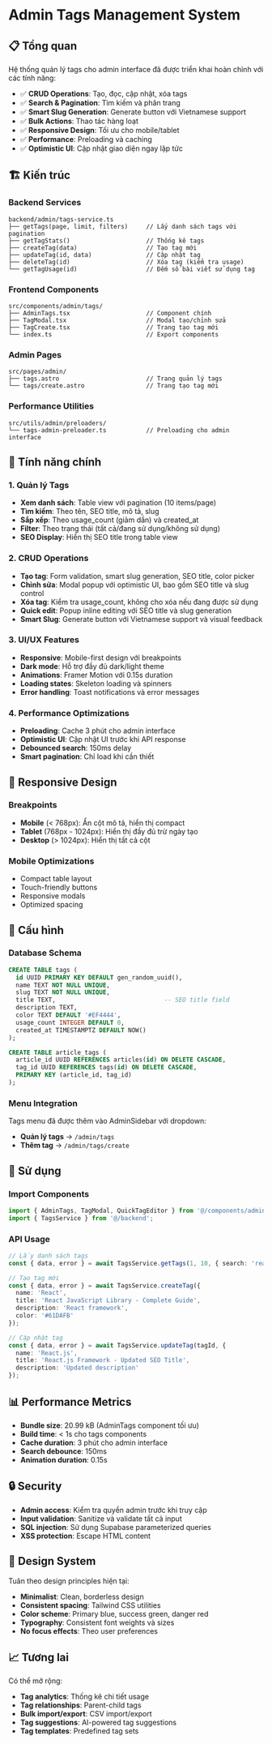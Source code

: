 # Admin Tags Management System

## 📋 Tổng quan

Hệ thống quản lý tags cho admin interface đã được triển khai hoàn chỉnh với các tính năng:

- ✅ **CRUD Operations**: Tạo, đọc, cập nhật, xóa tags
- ✅ **Search & Pagination**: Tìm kiếm và phân trang
- ✅ **Smart Slug Generation**: Generate button với Vietnamese support
- ✅ **Bulk Actions**: Thao tác hàng loạt
- ✅ **Responsive Design**: Tối ưu cho mobile/tablet
- ✅ **Performance**: Preloading và caching
- ✅ **Optimistic UI**: Cập nhật giao diện ngay lập tức

## 🏗️ Kiến trúc

### Backend Services
```
backend/admin/tags-service.ts
├── getTags(page, limit, filters)     // Lấy danh sách tags với pagination
├── getTagStats()                     // Thống kê tags
├── createTag(data)                   // Tạo tag mới
├── updateTag(id, data)               // Cập nhật tag
├── deleteTag(id)                     // Xóa tag (kiểm tra usage)
└── getTagUsage(id)                   // Đếm số bài viết sử dụng tag
```

### Frontend Components
```
src/components/admin/tags/
├── AdminTags.tsx                     // Component chính
├── TagModal.tsx                      // Modal tạo/chỉnh sửa
├── TagCreate.tsx                     // Trang tạo tag mới
└── index.ts                          // Export components
```

### Admin Pages
```
src/pages/admin/
├── tags.astro                        // Trang quản lý tags
└── tags/create.astro                 // Trang tạo tag mới
```

### Performance Utilities
```
src/utils/admin/preloaders/
└── tags-admin-preloader.ts           // Preloading cho admin interface
```

## 🎯 Tính năng chính

### 1. Quản lý Tags
- **Xem danh sách**: Table view với pagination (10 items/page)
- **Tìm kiếm**: Theo tên, SEO title, mô tả, slug
- **Sắp xếp**: Theo usage_count (giảm dần) và created_at
- **Filter**: Theo trạng thái (tất cả/đang sử dụng/không sử dụng)
- **SEO Display**: Hiển thị SEO title trong table view

### 2. CRUD Operations
- **Tạo tag**: Form validation, smart slug generation, SEO title, color picker
- **Chỉnh sửa**: Modal popup với optimistic UI, bao gồm SEO title và slug control
- **Xóa tag**: Kiểm tra usage_count, không cho xóa nếu đang được sử dụng
- **Quick edit**: Popup inline editing với SEO title và slug generation
- **Smart Slug**: Generate button với Vietnamese support và visual feedback

### 3. UI/UX Features
- **Responsive**: Mobile-first design với breakpoints
- **Dark mode**: Hỗ trợ đầy đủ dark/light theme
- **Animations**: Framer Motion với 0.15s duration
- **Loading states**: Skeleton loading và spinners
- **Error handling**: Toast notifications và error messages

### 4. Performance Optimizations
- **Preloading**: Cache 3 phút cho admin interface
- **Optimistic UI**: Cập nhật UI trước khi API response
- **Debounced search**: 150ms delay
- **Smart pagination**: Chỉ load khi cần thiết

## 📱 Responsive Design

### Breakpoints
- **Mobile** (< 768px): Ẩn cột mô tả, hiển thị compact
- **Tablet** (768px - 1024px): Hiển thị đầy đủ trừ ngày tạo
- **Desktop** (> 1024px): Hiển thị tất cả cột

### Mobile Optimizations
- Compact table layout
- Touch-friendly buttons
- Responsive modals
- Optimized spacing

## 🔧 Cấu hình

### Database Schema
```sql
CREATE TABLE tags (
  id UUID PRIMARY KEY DEFAULT gen_random_uuid(),
  name TEXT NOT NULL UNIQUE,
  slug TEXT NOT NULL UNIQUE,
  title TEXT,                              -- SEO title field
  description TEXT,
  color TEXT DEFAULT '#EF4444',
  usage_count INTEGER DEFAULT 0,
  created_at TIMESTAMPTZ DEFAULT NOW()
);

CREATE TABLE article_tags (
  article_id UUID REFERENCES articles(id) ON DELETE CASCADE,
  tag_id UUID REFERENCES tags(id) ON DELETE CASCADE,
  PRIMARY KEY (article_id, tag_id)
);
```

### Menu Integration
Tags menu đã được thêm vào AdminSidebar với dropdown:
- **Quản lý tags** → `/admin/tags`
- **Thêm tag** → `/admin/tags/create`

## 🚀 Sử dụng

### Import Components
```typescript
import { AdminTags, TagModal, QuickTagEditor } from '@/components/admin/tags';
import { TagsService } from '@/backend';
```

### API Usage
```typescript
// Lấy danh sách tags
const { data, error } = await TagsService.getTags(1, 10, { search: 'react' });

// Tạo tag mới
const { data, error } = await TagsService.createTag({
  name: 'React',
  title: 'React JavaScript Library - Complete Guide',
  description: 'React framework',
  color: '#61DAFB'
});

// Cập nhật tag
const { data, error } = await TagsService.updateTag(tagId, {
  name: 'React.js',
  title: 'React.js Framework - Updated SEO Title',
  description: 'Updated description'
});
```

## 📊 Performance Metrics

- **Bundle size**: 20.99 kB (AdminTags component tối ưu)
- **Build time**: < 1s cho tags components
- **Cache duration**: 3 phút cho admin interface
- **Search debounce**: 150ms
- **Animation duration**: 0.15s

## 🔒 Security

- **Admin access**: Kiểm tra quyền admin trước khi truy cập
- **Input validation**: Sanitize và validate tất cả input
- **SQL injection**: Sử dụng Supabase parameterized queries
- **XSS protection**: Escape HTML content

## 🎨 Design System

Tuân theo design principles hiện tại:
- **Minimalist**: Clean, borderless design
- **Consistent spacing**: Tailwind CSS utilities
- **Color scheme**: Primary blue, success green, danger red
- **Typography**: Consistent font weights và sizes
- **No focus effects**: Theo user preferences

## 📈 Tương lai

Có thể mở rộng:
- **Tag analytics**: Thống kê chi tiết usage
- **Tag relationships**: Parent-child tags
- **Bulk import/export**: CSV import/export
- **Tag suggestions**: AI-powered tag suggestions
- **Tag templates**: Predefined tag sets
